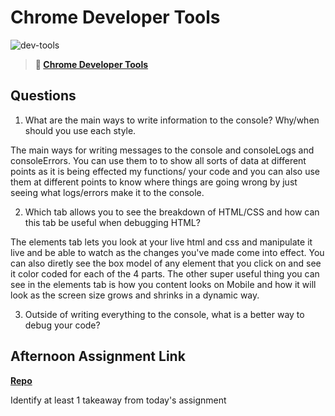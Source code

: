 # Chrome Developer Tools

![dev-tools](https://bcw.blob.core.windows.net/public/img/lesson-images/4571780153354770)

> **📖 [Chrome Developer Tools](https://codeworksacademy.com/fs-student-guide/resources/wk2/03-Chrome-Dev-Tools)**

## Questions

1. What are the main ways to write information to the console? Why/when should you use each style.

The main ways for writing messages to the console and consoleLogs and consoleErrors. You can use them to to show all sorts of data at different points as it is being effected my functions/ your code and you can also use them at different points to know where things are going wrong by just seeing what logs/errors make it to the console. 

2. Which tab allows you to see the breakdown of HTML/CSS and how can this tab be useful when debugging HTML?

The elements tab lets you look at your live html and css and manipulate it live and be able to watch as the changes you've made come into effect. You can also diretly see the box model of any element that you click on and see it color coded for each of the 4 parts. The other super useful thing you can see in the elements tab is how you content looks on Mobile and how it will look as the screen size grows and shrinks in a  dynamic way.

3. Outside of writing everything to the console, what is a better way to debug your code?

## Afternoon Assignment Link

**[Repo](https://github.com/Luke-Yost/<ASSIGNMENT_REPO>)**

Identify at least 1 takeaway from today's assignment
